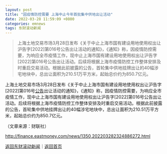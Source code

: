 ```yaml
---
layout: post
title: "因疫情防控需要 上海中止今年首批集中供地出让活动"
date: 2022-03-28 11:59:09 +0800
categories: emnews
tags: 东财滚动新闻
---
```

> 上海土地交易市场3月28日发布《关于中止上海市国有建设用地使用权出让沪告字[2022]第016号公告出让活动的通知》，《通知》称，因疫情防控需要，为响应全市疫情工作，现中止上海市国有建设用地使用权出让沪告字[2022]第016号公告出让活动。后续将根据上海市疫情防控工作整体安排及时重启交易活动。根据此前披露的公告，首轮集中供地挂牌出让的40幅涉宅地块中，总出让面积为210.51万平方米，起始总价约为850.7亿元。

<p>上海土地交易市场3月28日发布《关于中止上海市国有建设用地使用权出让沪告字[2022]第016号<span id="Info.3332"><a href="http://data.eastmoney.com/notices/" class="infokey">公告</a></span>出让活动的通知》，《通知》称，因疫情防控需要，为响应全市疫情工作，现中止上海市国有建设用地使用权出让沪告字[2022]第016号公告出让活动。后续将根据上海市疫情防控工作整体安排及时重启交易活动。根据此前披露的公告，首轮集中供地挂牌出让的40幅涉宅地块中，总出让面积为210.51万平方米，起始总价约为850.7亿元。</p><p class="em_media">（文章来源：财联社）</p>

<http://finance.eastmoney.com/news/1350,202203282324886272.html>

[返回东财滚动新闻](//finews.withounder.com/emnews/)｜[返回首页](//finews.withounder.com/)